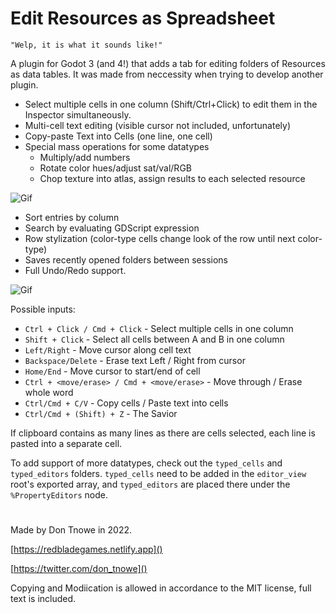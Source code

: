# Edit Resources as Spreadsheet

    "Welp, it is what it sounds like!"

A plugin for Godot 3 (and 4!) that adds a tab for editing folders of Resources as data tables. It was made from neccessity when trying to develop another plugin.

- Select multiple cells in one column (Shift/Ctrl+Click) to edit them in the Inspector simultaneously.
- Multi-cell text editing (visible cursor not included, unfortunately)
- Copy-paste Text into Cells (one line, one cell)
- Special mass operations for some datatypes
    - Multiply/add numbers
    - Rotate color hues/adjust sat/val/RGB
    - Chop texture into atlas, assign results to each selected resource

![Gif](./images/resources_as_sheet2.gif)

- Sort entries by column
- Search by evaluating GDScript expression
- Row stylization (color-type cells change look of the row until next color-type)
- Saves recently opened folders between sessions
- Full Undo/Redo support.

![Gif](./images/resources_as_sheet3.gif)

Possible inputs:
- `Ctrl + Click / Cmd + Click` - Select multiple cells in one column
- `Shift + Click` - Select all cells between A and B in one column
- `Left/Right` - Move cursor along cell text
- `Backspace/Delete` - Erase text Left / Right from cursor
- `Home/End` - Move cursor to start/end of cell
- `Ctrl + <move/erase> / Cmd + <move/erase>` - Move through / Erase whole word
- `Ctrl/Cmd + C/V` - Copy cells / Paste text into cells 
- `Ctrl/Cmd + (Shift) + Z` - The Savior

If clipboard contains as many lines as there are cells selected, each line is pasted into a separate cell.

To add support of more datatypes, check out the `typed_cells` and `typed_editors` folders. `typed_cells` need to be added in the `editor_view` root's exported array, and `typed_editors` are placed there under the `%PropertyEditors` node.

#
Made by Don Tnowe in 2022.

[https://redbladegames.netlify.app]()

[https://twitter.com/don_tnowe]()

Copying and Modiication is allowed in accordance to the MIT license, full text is included.
